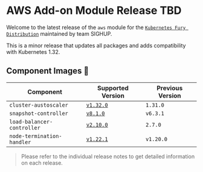 # AWS Add-on Module Release TBD

Welcome to the latest release of the `aws` module for the [`Kubernetes Fury Distribution`](https://github.com/sighupio/fury-distribution) maintained by team SIGHUP.

This is a minor release that updates all packages and adds compatibility with Kubernetes 1.32.

## Component Images 🚢

| Component                  | Supported Version                                                                                 | Previous Version |
| -------------------------- |---------------------------------------------------------------------------------------------------|------------------|
| `cluster-austoscaler`      | [`v1.32.0`](https://github.com/kubernetes/autoscaler/releases/tag/cluster-autoscaler-1.32.0)      | `1.31.0`         |
| `snapshot-controller`      | [`v8.1.0`](https://github.com/kubernetes-csi/external-snapshotter/releases/tag/v8.1.0)            | `v6.3.1`         |
| `load-balancer-controller` | [`v2.10.0`](https://github.com/kubernetes-sigs/aws-load-balancer-controller/releases/tag/v2.10.0) | `2.7.0`          |
| `node-termination-handler` | [`v1.22.1`](https://github.com/aws/aws-node-termination-handler/releases/tag/v1.22.1)             | `v1.20.0`        |

> Please refer to the individual release notes to get detailed information on each release.

<!-- Links -->
